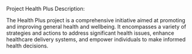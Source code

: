 Project
Health Plus Description:

The Health Plus project is a comprehensive initiative aimed at promoting and improving general health and wellbeing. It encompasses a variety of strategies and actions to address significant health issues, enhance healthcare delivery systems, and empower individuals to make informed health decisions.
